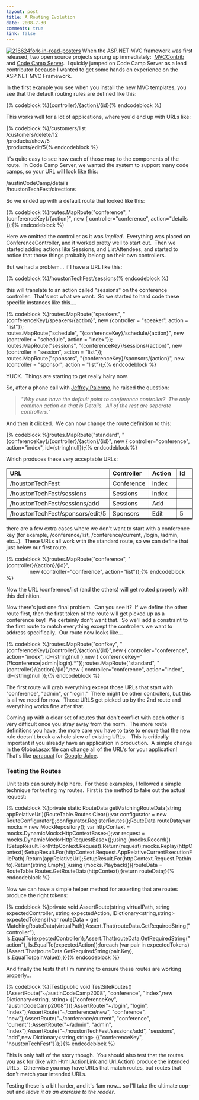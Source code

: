```yaml
--- 
layout: post
title: A Routing Evolution
date: 2008-7-30
comments: true
link: false
---
```

<p><a href="http://flux88.com/uploads/ARoutingEvolution_12D7B/216624forkinroadposters.jpg"><img src="/images/216624forkinroadposters_thumb.jpg" alt="216624fork-in-road-posters"  border="0" /></a> When the ASP.NET MVC framework was first released, two open source projects sprung up immediately:&nbsp; <a href="http://mvccontrib.org" target="_blank">MVCContrib</a> and <a href="http://codecampserver.org" target="_blank">Code Camp Server</a>.&nbsp; I quickly jumped on Code Camp Server as a lead contributor because I wanted to get some hands on experience on the ASP.NET MVC Framework.</p> <p>In the first example you see when you install the new MVC templates, you see that the default routing rules are defined like this:</p>{% codeblock %}{controller}/{action}/{id}{% endcodeblock %}<p>This works well for a lot of applications, where you'd end up with URLs like:</p>{% codeblock %}/customers/list<br>/customers/delete/12<br>/products/show/5<br>/products/edit/5{% endcodeblock %}<p>It's quite easy to see how each of those map to the components of the route.&nbsp; In Code Camp Server, we wanted the system to support many code camps, so your URL will look like this:</p><p>/austinCodeCamp/details<br>/houstonTechFest/directions</p><p>So we ended up with a default route that looked like this:</p>{% codeblock %}routes.MapRoute("conference", "{conferenceKey}/{action}", new { controller="conference", action="details });{% endcodeblock %}<p>Here we omitted the controller as it was <em>implied</em>.&nbsp; Everything was placed on ConferenceController, and it worked pretty well to start out.&nbsp; Then we started adding actions like Sessions, and ListAttendees, and started to notice that those things probably belong on their own controllers.&nbsp; </p><p>But we had a problem... if I have a URL like this:</p>{% codeblock %}/houstonTechFest/sessions{% endcodeblock %}<p>this will translate to an action called "sessions" on the conference controller.&nbsp; That's not what we want.&nbsp; So we started to hard code these specific instances like this....</p>{% codeblock %}routes.MapRoute("speakers", "{conferenceKey}/speakers/{action}", new {controller = "speaker", action = "list"});<br>routes.MapRoute("schedule", "{conferenceKey}/schedule/{action}", new {controller = "schedule", action = "index"});<br>routes.MapRoute("sessions", "{conferenceKey}/sessions/{action}", new {controller = "session", action = "list"});<br>routes.MapRoute("sponsors", "{conferenceKey}/sponsors/{action}", new {controller = "sponsor", action = "list"});{% endcodeblock %}<p>YUCK.&nbsp; Things are starting to get really hairy now.</p><p>So, after a phone call with <a href="http://jeffreypalermo.com/" target="_blank">Jeffrey Palermo</a>, he raised the question:</p><blockquote><p><em>"Why even have the default point to conference controller?&nbsp; The only common action on that is Details.&nbsp; All of the rest are separate controllers."</em></p></blockquote><p>And then it clicked.&nbsp; We can now change the route definition to this:</p>{% codeblock %}routes.MapRoute("standard", "{conferenceKey}/{controller}/{action}/{id}", new { controller="conference", action="index", id=(string)null});{% endcodeblock %}<p>Which produces these very acceptable URLs:</p><table cellspacing="0" cellpadding="2" width="400" border="1"><tbody><tr><td valign="top" width="100"><strong>URL</strong></td><td valign="top" width="100"><strong>Controller</strong></td><td valign="top" width="100"><strong>Action</strong></td><td valign="top" width="100"><strong>Id</strong></td></tr><tr><td valign="top" width="100">/houstonTechFest</td><td valign="top" width="100">Conference</td><td valign="top" width="100">Index</td><td valign="top" width="100">&nbsp;</td></tr><tr><td valign="top" width="100">/houstonTechFest/sessions</td><td valign="top" width="100">Sessions</td><td valign="top" width="100">Index</td><td valign="top" width="100">&nbsp;</td></tr><tr><td valign="top" width="100">/houstonTechFest/sessions/add</td><td valign="top" width="100">Sessions</td><td valign="top" width="100">Add</td><td valign="top" width="100">&nbsp;</td></tr><tr><td valign="top" width="100">/houstonTechFest/sponsors/edit/5</td><td valign="top" width="100">Sponsors</td><td valign="top" width="100">Edit</td><td valign="top" width="100">5</td></tr></tbody></table><p>there are a few extra cases where we don't want to start with a conference key (for example, /conference/list, /conference/current, /login, /admin, etc...).&nbsp; These URLs all work with the standard route, so we can define that just below our first route.</p>{% codeblock %}routes.MapRoute("conference", "{controller}/{action}/{id}",<br>&nbsp;&nbsp;&nbsp;&nbsp;&nbsp;&nbsp;&nbsp;&nbsp;&nbsp;&nbsp;&nbsp;&nbsp;&nbsp;&nbsp;&nbsp; new {controller="conference", action="list"});{% endcodeblock %}<p>Now the URL /conference/list (and the others) will get routed properly with this definition.&nbsp; </p><p>Now there's just one final problem.&nbsp; Can you see it?&nbsp; If we define the other route first, then the first token of the route will get picked up as a conference key!&nbsp; We certainly don't want that.&nbsp; So we'll add a constraint to the first route to match everything except the controllers we want to address specifically.&nbsp; Our route now looks like...</p>{% codeblock %}routes.MapRoute("confkey", "{conferenceKey}/{controller}/{action}/{id}",new { controller="conference", action="index", id=(string)null },new { conferenceKey="(?!conference|admin|login).*"});routes.MapRoute("standard", "{controller}/{action}/{id}",new { controller="conference", action="index", id=(string)null });{% endcodeblock %}<p>The first route will grab everything except those URLs that start with "conference", "admin", or "login."&nbsp; There might be other controllers, but this is all we need for now.&nbsp; Those URLS get picked up by the 2nd route and everything works fine after that.</p><p>Coming up with a clear set of routes that don't conflict with each other is very difficult once you stray away from the norm.&nbsp; The more route definitions you have, the more care you have to take to ensure that the new rule doesn't break a whole slew of existing URLs.&nbsp;&nbsp; This is critically important if you already have an application in production.&nbsp; A simple change in the Global.asax file can change all of the URL's for your application!&nbsp; That's like <a href="http://en.wikipedia.org/wiki/Paraquat" target="_blank">paraquat</a> for <a href="http://c2.com/cgi/wiki?GoogleJuice" target="_blank">Google Juice</a>.</p><h3>Testing the Routes</h3><p>Unit tests can surely help here.&nbsp; For these examples, I followed a simple technique for testing my routes.&nbsp; First is the method to fake out the actual request:</p>{% codeblock %}<span class="kwrd">private</span> <span class="kwrd">static</span> RouteData getMatchingRouteData(<span class="kwrd">string</span> appRelativeUrl){RouteTable.Routes.Clear();var configurator = <span class="kwrd">new</span> RouteConfigurator();configurator.RegisterRoutes();RouteData routeData;var mocks = <span class="kwrd">new</span> MockRepository(); var httpContext = mocks.DynamicMock&lt;HttpContextBase&gt;();var request = mocks.DynamicMock&lt;HttpRequestBase&gt;();<span class="kwrd">using</span> (mocks.Record()){SetupResult.For(httpContext.Request).Return(request);mocks.Replay(httpContext);SetupResult.For(httpContext.Request.AppRelativeCurrentExecutionFilePath).Return(appRelativeUrl);SetupResult.For(httpContext.Request.PathInfo).Return(<span class="kwrd">string</span>.Empty);}<span class="kwrd">using</span> (mocks.Playback()){routeData = RouteTable.Routes.GetRouteData(httpContext);}<span class="kwrd">return</span> routeData;}{% endcodeblock %}<p>Now we can have a simple helper method for asserting that are routes produce the right tokens:</p>{% codeblock %}<span class="kwrd">private</span> <span class="kwrd">void</span> AssertRoute(<span class="kwrd">string</span> virtualPath, <span class="kwrd">string</span> expectedController, <span class="kwrd">string</span> expectedAction, IDictionary&lt;<span class="kwrd">string</span>,<span class="kwrd">string</span>&gt; expectedTokens){var routeData = get
MatchingRouteData(virtualPath);Assert.That(routeData.GetRequiredString(<span class="str">"controller"</span>), Is.EqualTo(expectedController));Assert.That(routeData.GetRequiredString(<span class="str">"action"</span>), Is.EqualTo(expectedAction));<span class="kwrd">foreach</span> (var pair <span class="kwrd">in</span> expectedTokens){Assert.That(routeData.GetRequiredString(pair.Key), Is.EqualTo(pair.Value));}}{% endcodeblock %}<p>And finally the tests that I'm running to ensure these routes are working properly...<p><!-- code formatted by http://manoli.net/csharpformat/ -->{% codeblock %}[Test]<span class="kwrd">public</span> <span class="kwrd">void</span> TestSiteRoutes(){AssertRoute(<span class="str">"~/austinCodeCamp2008"</span>, <span class="str">"conference"</span>, <span class="str">"index"</span>,<span class="kwrd">new</span> Dictionary&lt;<span class="kwrd">string</span>, <span class="kwrd">string</span>&gt; {{<span class="str">"conferenceKey"</span>, <span class="str">"austinCodeCamp2008"</span>}});AssertRoute(<span class="str">"~/login"</span>, <span class="str">"login"</span>, <span class="str">"index"</span>);AssertRoute(<span class="str">"~/conference/new"</span>, <span class="str">"conference"</span>, <span class="str">"new"</span>);AssertRoute(<span class="str">"~/conference/current"</span>, <span class="str">"conference"</span>, <span class="str">"current"</span>);AssertRoute(<span class="str">"~/admin"</span>, <span class="str">"admin"</span>, <span class="str">"index"</span>);AssertRoute(<span class="str">"~/houstonTechFest/sessions/add"</span>, <span class="str">"sessions"</span>, <span class="str">"add"</span>,<span class="kwrd">new</span> Dictionary&lt;<span class="kwrd">string</span>,<span class="kwrd">string</span>&gt; {{<span class="str">"conferenceKey"</span>, <span class="str">"houstonTechFest"</span>}});}{% endcodeblock %}<p>This is only half of the story though.&nbsp; You should also test that the routes you ask for (like with Html.ActionLink and Url.Action) produce the intended URLs.&nbsp; Otherwise you may have URLs that match routes, but routes that don't match your intended URLs.</p><p>Testing these is a bit harder, and it's 1am now... so I'll take the ultimate cop-out and <em>leave it as an exercise to the reader</em>. </p>
